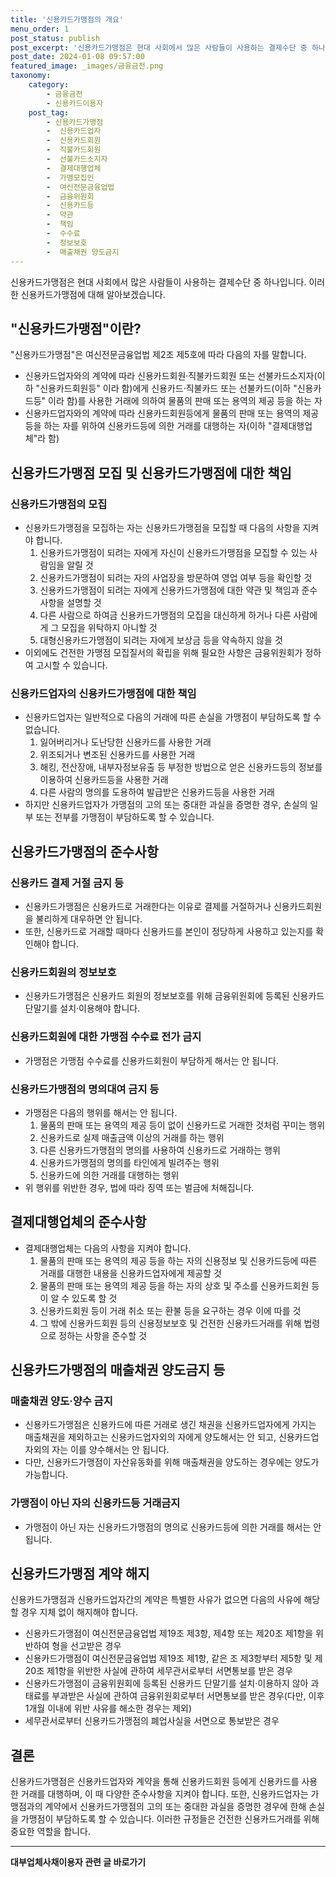 ```yaml
---
title: '신용카드가맹점의 개요'
menu_order: 1
post_status: publish
post_excerpt: '신용카드가맹점은 현대 사회에서 많은 사람들이 사용하는 결제수단 중 하나입니다. 이러한 신용카드가맹점에 대해 알아보겠습니다.'
post_date: 2024-01-08 09:57:00
featured_image: _images/금융금전.png
taxonomy:
    category:
        - 금융금전
        - 신용카드이용자
    post_tag:
        - 신용카드가맹점
        -  신용카드업자
        -  신용카드회원
        -  직불카드회원
        -  선불카드소지자
        -  결제대행업체
        -  가맹모집인
        -  여신전문금융업법
        -  금융위원회
        -  신용카드등
        -  약관
        -  책임
        -  수수료
        -  정보보호
        -  매출채권 양도금지
---
```


신용카드가맹점은 현대 사회에서 많은 사람들이 사용하는 결제수단 중 하나입니다. 이러한 신용카드가맹점에 대해 알아보겠습니다.

## "신용카드가맹점"이란?
"신용카드가맹점"은 여신전문금융업법 제2조 제5호에 따라 다음의 자를 말합니다.
- 신용카드업자와의 계약에 따라 신용카드회원·직불카드회원 또는 선불카드소지자(이하 "신용카드회원등" 이라 함)에게 신용카드·직불카드 또는 선불카드(이하 "신용카드등" 이라 함)를 사용한 거래에 의하여 물품의 판매 또는 용역의 제공 등을 하는 자
- 신용카드업자와의 계약에 따라 신용카드회원등에게 물품의 판매 또는 용역의 제공 등을 하는 자를 위하여 신용카드등에 의한 거래를 대행하는 자(이하 "결제대행업체"라 함)

## 신용카드가맹점 모집 및 신용카드가맹점에 대한 책임
### 신용카드가맹점의 모집
- 신용카드가맹점을 모집하는 자는 신용카드가맹점을 모집할 때 다음의 사항을 지켜야 합니다.
    1. 신용카드가맹점이 되려는 자에게 자신이 신용카드가맹점을 모집할 수 있는 사람임을 알릴 것
    2. 신용카드가맹점이 되려는 자의 사업장을 방문하여 영업 여부 등을 확인할 것
    3. 신용카드가맹점이 되려는 자에게 신용카드가맹점에 대한 약관 및 책임과 준수 사항을 설명할 것
    4. 다른 사람으로 하여금 신용카드가맹점의 모집을 대신하게 하거나 다른 사람에게 그 모집을 위탁하지 아니할 것
    5. 대형신용카드가맹점이 되려는 자에게 보상금 등을 약속하지 않을 것
- 이외에도 건전한 가맹점 모집질서의 확립을 위해 필요한 사항은 금융위원회가 정하여 고시할 수 있습니다.

### 신용카드업자의 신용카드가맹점에 대한 책임
- 신용카드업자는 일반적으로 다음의 거래에 따른 손실을 가맹점이 부담하도록 할 수 없습니다.
    1. 잃어버리거나 도난당한 신용카드를 사용한 거래
    2. 위조되거나 변조된 신용카드를 사용한 거래
    3. 해킹, 전산장애, 내부자정보유출 등 부정한 방법으로 얻은 신용카드등의 정보를 이용하여 신용카드등을 사용한 거래
    4. 다른 사람의 명의를 도용하여 발급받은 신용카드등을 사용한 거래
- 하지만 신용카드업자가 가맹점의 고의 또는 중대한 과실을 증명한 경우, 손실의 일부 또는 전부를 가맹점이 부담하도록 할 수 있습니다.

## 신용카드가맹점의 준수사항
### 신용카드 결제 거절 금지 등
- 신용카드가맹점은 신용카드로 거래한다는 이유로 결제를 거절하거나 신용카드회원을 불리하게 대우하면 안 됩니다.
- 또한, 신용카드로 거래할 때마다 신용카드를 본인이 정당하게 사용하고 있는지를 확인해야 합니다.

### 신용카드회원의 정보보호
- 신용카드가맹점은 신용카드 회원의 정보보호를 위해 금융위원회에 등록된 신용카드 단말기를 설치·이용해야 합니다.

### 신용카드회원에 대한 가맹점 수수료 전가 금지
- 가맹점은 가맹점 수수료를 신용카드회원이 부담하게 해서는 안 됩니다.

### 신용카드가맹점의 명의대여 금지 등
- 가맹점은 다음의 행위를 해서는 안 됩니다.
    1. 물품의 판매 또는 용역의 제공 등이 없이 신용카드로 거래한 것처럼 꾸미는 행위
    2. 신용카드로 실제 매출금액 이상의 거래를 하는 행위
    3. 다른 신용카드가맹점의 명의를 사용하여 신용카드로 거래하는 행위
    4. 신용카드가맹점의 명의를 타인에게 빌려주는 행위
    5. 신용카드에 의한 거래를 대행하는 행위
- 위 행위를 위반한 경우, 법에 따라 징역 또는 벌금에 처해집니다.

## 결제대행업체의 준수사항
- 결제대행업체는 다음의 사항을 지켜야 합니다.
    1. 물품의 판매 또는 용역의 제공 등을 하는 자의 신용정보 및 신용카드등에 따른 거래를 대행한 내용을 신용카드업자에게 제공할 것
    2. 물품의 판매 또는 용역의 제공 등을 하는 자의 상호 및 주소를 신용카드회원 등이 알 수 있도록 할 것
    3. 신용카드회원 등이 거래 취소 또는 환불 등을 요구하는 경우 이에 따를 것
    4. 그 밖에 신용카드회원 등의 신용정보보호 및 건전한 신용카드거래를 위해 법령으로 정하는 사항을 준수할 것

## 신용카드가맹점의 매출채권 양도금지 등
### 매출채권 양도·양수 금지
- 신용카드가맹점은 신용카드에 따른 거래로 생긴 채권을 신용카드업자에게 가지는 매출채권을 제외하고는 신용카드업자외의 자에게 양도해서는 안 되고, 신용카드업자외의 자는 이를 양수해서는 안 됩니다.
- 다만, 신용카드가맹점이 자산유동화를 위해 매출채권을 양도하는 경우에는 양도가 가능합니다.

### 가맹점이 아닌 자의 신용카드등 거래금지
- 가맹점이 아닌 자는 신용카드가맹점의 명의로 신용카드등에 의한 거래를 해서는 안 됩니다.

## 신용카드가맹점 계약 해지
신용카드가맹점과 신용카드업자간의 계약은 특별한 사유가 없으면 다음의 사유에 해당할 경우 지체 없이 해지해야 합니다.
- 신용카드가맹점이 여신전문금융업법 제19조 제3항, 제4항 또는 제20조 제1항을 위반하여 형을 선고받은 경우
- 신용카드가맹점이 여신전문금융업법 제19조 제1항, 같은 조 제3항부터 제5항 및 제20조 제1항을 위반한 사실에 관하여 세무관서로부터 서면통보를 받은 경우
- 신용카드가맹점이 금융위원회에 등록된 신용카드 단말기를 설치·이용하지 않아 과태료를 부과받은 사실에 관하여 금융위원회로부터 서면통보를 받은 경우(다만, 이후 1개월 이내에 위반 사유를 해소한 경우는 제외)
- 세무관서로부터 신용카드가맹점의 폐업사실을 서면으로 통보받은 경우

## 결론
신용카드가맹점은 신용카드업자와 계약을 통해 신용카드회원 등에게 신용카드를 사용한 거래를 대행하며, 이 때 다양한 준수사항을 지켜야 합니다. 또한, 신용카드업자는 가맹점과의 계약에서 신용카드가맹점의 고의 또는 중대한 과실을 증명한 경우에 한해 손실을 가맹점이 부담하도록 할 수 있습니다. 이러한 규정들은 건전한 신용카드거래를 위해 중요한 역할을 합니다.
<!-- wp:separator -->
<hr class="wp-block-separator has-alpha-channel-opacity"/>
<!-- /wp:separator -->

<!-- wp:group {"backgroundColor":"base","layout":{"type":"constrained"}} -->
<div class="wp-block-group has-base-background-color has-background"><!-- wp:paragraph {"align":"center","fontSize":"medium"} -->
<p class="has-text-align-center has-large-font-size"><strong>대부업체사채이용자 관련 글 바로가기</strong></p>
<!-- /wp:paragraph -->


<!-- wp:latest-posts
{"categories":[{"id":13558,"count":19,"description":"","link":"https://uknowlaw.com/category/%eb%8c%80%eb%b6%80%ec%97%85%ec%b2%b4%ec%82%ac%ec%b1%84%ec%9d%b4%ec%9a%a9%ec%9e%90/","name":"대부업체사채이용자","slug":"대부업체사채이용자","taxonomy":"category","parent":0,"meta":[],"_links":{"self":[{"href":"https://uknowlaw.com/wp-json/wp/v2/categories/13558"}],"collection":[{"href":"https://uknowlaw.com/wp-json/wp/v2/categories"}],"about":[{"href":"https://uknowlaw.com/wp-json/wp/v2/taxonomies/category"}],"wp:post_type":[{"href":"https://uknowlaw.com/wp-json/wp/v2/posts?categories=13558"}],"curies":[{"name":"wp","href":"https://api.w.org/{rel}","templated":true}]}}],"postsToShow":100,"excerptLength":28,"postLayout":"grid","columns":2,"featuredImageAlign":"left","featuredImageSizeSlug":"large","fontSize":"small"} /--></div>
<!-- /wp:group -->